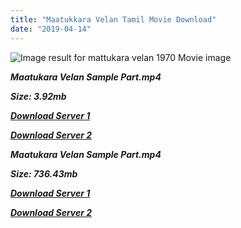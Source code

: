 ```yaml
---
title: "Maatukkara Velan Tamil Movie Download"
date: "2019-04-14"
---
```


![Image result for mattukara velan 1970 Movie image](https://alchetron.com/cdn/maattukara-velan-e97be731-2afc-48b0-ac74-4dc710d9a54-resize-750.jpeg)

**_Maatukara Velan Sample Part.mp4_**

**_Size: 3.92mb_**

**_[Download Server 1](http://b4.wetransfer.vip/files/{fb880f6db0ad663db529f57694c28cccd461c3d4fc624305e324329e3cbfaaa8}20Actor{fb880f6db0ad663db529f57694c28cccd461c3d4fc624305e324329e3cbfaaa8}20Hits{fb880f6db0ad663db529f57694c28cccd461c3d4fc624305e324329e3cbfaaa8}20Collection/M.{fb880f6db0ad663db529f57694c28cccd461c3d4fc624305e324329e3cbfaaa8}20G.{fb880f6db0ad663db529f57694c28cccd461c3d4fc624305e324329e3cbfaaa8}20Ramachandran{fb880f6db0ad663db529f57694c28cccd461c3d4fc624305e324329e3cbfaaa8}20(M.G.R){fb880f6db0ad663db529f57694c28cccd461c3d4fc624305e324329e3cbfaaa8}20Movies{fb880f6db0ad663db529f57694c28cccd461c3d4fc624305e324329e3cbfaaa8}20Collections/Maatukara{fb880f6db0ad663db529f57694c28cccd461c3d4fc624305e324329e3cbfaaa8}20Velan{fb880f6db0ad663db529f57694c28cccd461c3d4fc624305e324329e3cbfaaa8}20(1970)/Maatukara{fb880f6db0ad663db529f57694c28cccd461c3d4fc624305e324329e3cbfaaa8}20Velan{fb880f6db0ad663db529f57694c28cccd461c3d4fc624305e324329e3cbfaaa8}20(1970){fb880f6db0ad663db529f57694c28cccd461c3d4fc624305e324329e3cbfaaa8}20Sample{fb880f6db0ad663db529f57694c28cccd461c3d4fc624305e324329e3cbfaaa8}20HD.mp4)_**

**_[Download Server 2](http://b4.wetransfer.vip/files/{fb880f6db0ad663db529f57694c28cccd461c3d4fc624305e324329e3cbfaaa8}20Actor{fb880f6db0ad663db529f57694c28cccd461c3d4fc624305e324329e3cbfaaa8}20Hits{fb880f6db0ad663db529f57694c28cccd461c3d4fc624305e324329e3cbfaaa8}20Collection/M.{fb880f6db0ad663db529f57694c28cccd461c3d4fc624305e324329e3cbfaaa8}20G.{fb880f6db0ad663db529f57694c28cccd461c3d4fc624305e324329e3cbfaaa8}20Ramachandran{fb880f6db0ad663db529f57694c28cccd461c3d4fc624305e324329e3cbfaaa8}20(M.G.R){fb880f6db0ad663db529f57694c28cccd461c3d4fc624305e324329e3cbfaaa8}20Movies{fb880f6db0ad663db529f57694c28cccd461c3d4fc624305e324329e3cbfaaa8}20Collections/Maatukara{fb880f6db0ad663db529f57694c28cccd461c3d4fc624305e324329e3cbfaaa8}20Velan{fb880f6db0ad663db529f57694c28cccd461c3d4fc624305e324329e3cbfaaa8}20(1970)/Maatukara{fb880f6db0ad663db529f57694c28cccd461c3d4fc624305e324329e3cbfaaa8}20Velan{fb880f6db0ad663db529f57694c28cccd461c3d4fc624305e324329e3cbfaaa8}20(1970){fb880f6db0ad663db529f57694c28cccd461c3d4fc624305e324329e3cbfaaa8}20Sample{fb880f6db0ad663db529f57694c28cccd461c3d4fc624305e324329e3cbfaaa8}20HD.mp4)_**

**_Maatukara Velan Sample Part.mp4_**

**_Size: 736.43mb_**

**_[Download Server 1](http://b4.wetransfer.vip/files/{fb880f6db0ad663db529f57694c28cccd461c3d4fc624305e324329e3cbfaaa8}20Actor{fb880f6db0ad663db529f57694c28cccd461c3d4fc624305e324329e3cbfaaa8}20Hits{fb880f6db0ad663db529f57694c28cccd461c3d4fc624305e324329e3cbfaaa8}20Collection/M.{fb880f6db0ad663db529f57694c28cccd461c3d4fc624305e324329e3cbfaaa8}20G.{fb880f6db0ad663db529f57694c28cccd461c3d4fc624305e324329e3cbfaaa8}20Ramachandran{fb880f6db0ad663db529f57694c28cccd461c3d4fc624305e324329e3cbfaaa8}20(M.G.R){fb880f6db0ad663db529f57694c28cccd461c3d4fc624305e324329e3cbfaaa8}20Movies{fb880f6db0ad663db529f57694c28cccd461c3d4fc624305e324329e3cbfaaa8}20Collections/Maatukara{fb880f6db0ad663db529f57694c28cccd461c3d4fc624305e324329e3cbfaaa8}20Velan{fb880f6db0ad663db529f57694c28cccd461c3d4fc624305e324329e3cbfaaa8}20(1970)/Maatukara{fb880f6db0ad663db529f57694c28cccd461c3d4fc624305e324329e3cbfaaa8}20Velan{fb880f6db0ad663db529f57694c28cccd461c3d4fc624305e324329e3cbfaaa8}20(1970){fb880f6db0ad663db529f57694c28cccd461c3d4fc624305e324329e3cbfaaa8}20Single{fb880f6db0ad663db529f57694c28cccd461c3d4fc624305e324329e3cbfaaa8}20Part{fb880f6db0ad663db529f57694c28cccd461c3d4fc624305e324329e3cbfaaa8}20HD.mp4)_**

**_[Download Server 2](http://b4.wetransfer.vip/files/{fb880f6db0ad663db529f57694c28cccd461c3d4fc624305e324329e3cbfaaa8}20Actor{fb880f6db0ad663db529f57694c28cccd461c3d4fc624305e324329e3cbfaaa8}20Hits{fb880f6db0ad663db529f57694c28cccd461c3d4fc624305e324329e3cbfaaa8}20Collection/M.{fb880f6db0ad663db529f57694c28cccd461c3d4fc624305e324329e3cbfaaa8}20G.{fb880f6db0ad663db529f57694c28cccd461c3d4fc624305e324329e3cbfaaa8}20Ramachandran{fb880f6db0ad663db529f57694c28cccd461c3d4fc624305e324329e3cbfaaa8}20(M.G.R){fb880f6db0ad663db529f57694c28cccd461c3d4fc624305e324329e3cbfaaa8}20Movies{fb880f6db0ad663db529f57694c28cccd461c3d4fc624305e324329e3cbfaaa8}20Collections/Maatukara{fb880f6db0ad663db529f57694c28cccd461c3d4fc624305e324329e3cbfaaa8}20Velan{fb880f6db0ad663db529f57694c28cccd461c3d4fc624305e324329e3cbfaaa8}20(1970)/Maatukara{fb880f6db0ad663db529f57694c28cccd461c3d4fc624305e324329e3cbfaaa8}20Velan{fb880f6db0ad663db529f57694c28cccd461c3d4fc624305e324329e3cbfaaa8}20(1970){fb880f6db0ad663db529f57694c28cccd461c3d4fc624305e324329e3cbfaaa8}20Single{fb880f6db0ad663db529f57694c28cccd461c3d4fc624305e324329e3cbfaaa8}20Part{fb880f6db0ad663db529f57694c28cccd461c3d4fc624305e324329e3cbfaaa8}20HD.mp4)_**
